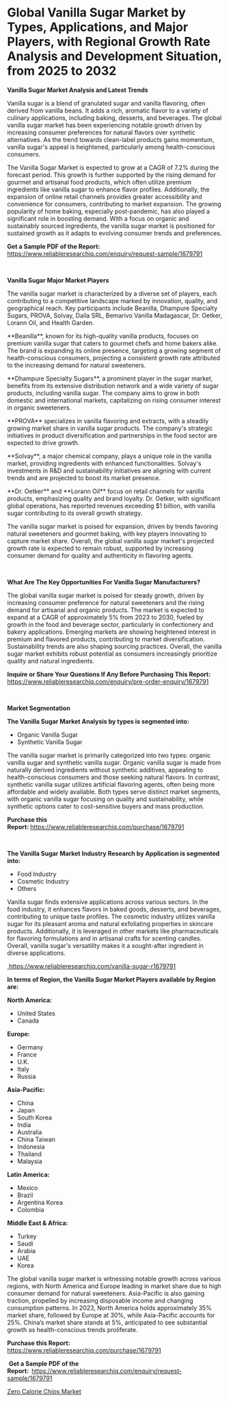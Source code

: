 <p><h1>Global Vanilla Sugar Market by Types, Applications, and Major Players, with Regional Growth Rate Analysis and Development Situation, from 2025 to 2032</h1></p><p><strong>Vanilla Sugar Market Analysis and Latest Trends</strong></p>
<p><p>Vanilla sugar is a blend of granulated sugar and vanilla flavoring, often derived from vanilla beans. It adds a rich, aromatic flavor to a variety of culinary applications, including baking, desserts, and beverages. The global vanilla sugar market has been experiencing notable growth driven by increasing consumer preferences for natural flavors over synthetic alternatives. As the trend towards clean-label products gains momentum, vanilla sugar's appeal is heightened, particularly among health-conscious consumers.</p><p>The Vanilla Sugar Market is expected to grow at a CAGR of 7.2% during the forecast period. This growth is further supported by the rising demand for gourmet and artisanal food products, which often utilize premium ingredients like vanilla sugar to enhance flavor profiles. Additionally, the expansion of online retail channels provides greater accessibility and convenience for consumers, contributing to market expansion. The growing popularity of home baking, especially post-pandemic, has also played a significant role in boosting demand. With a focus on organic and sustainably sourced ingredients, the vanilla sugar market is positioned for sustained growth as it adapts to evolving consumer trends and preferences.</p></p>
<p><strong>Get a Sample PDF of the Report:&nbsp;</strong> <a href="https://www.reliableresearchiq.com/enquiry/request-sample/1679791?utm_campaign=2101&utm_medium=2&utm_source=Github&utm_content=ia&utm_term=14022025&utm_id=vanilla-sugar">https://www.reliableresearchiq.com/enquiry/request-sample/1679791</a></p>
<p>&nbsp;</p>
<p><strong>Vanilla Sugar Major Market Players</strong></p>
<p><p>The vanilla sugar market is characterized by a diverse set of players, each contributing to a competitive landscape marked by innovation, quality, and geographical reach. Key participants include Beanilla, Dhampure Specialty Sugars, PROVA, Solvay, Daila SRL, Bemarivo Vanilla Madagascar, Dr. Oetker, Lorann Oil, and Health Garden.</p><p>**Beanilla**, known for its high-quality vanilla products, focuses on premium vanilla sugar that caters to gourmet chefs and home bakers alike. The brand is expanding its online presence, targeting a growing segment of health-conscious consumers, projecting a consistent growth rate attributed to the increasing demand for natural sweeteners.</p><p>**Dhampure Specialty Sugars**, a prominent player in the sugar market, benefits from its extensive distribution network and a wide variety of sugar products, including vanilla sugar. The company aims to grow in both domestic and international markets, capitalizing on rising consumer interest in organic sweeteners.</p><p>**PROVA** specializes in vanilla flavoring and extracts, with a steadily growing market share in vanilla sugar products. The company's strategic initiatives in product diversification and partnerships in the food sector are expected to drive growth. </p><p>**Solvay**, a major chemical company, plays a unique role in the vanilla market, providing ingredients with enhanced functionalities. Solvay's investments in R&D and sustainability initiatives are aligning with current trends and are projected to boost its market presence.</p><p>**Dr. Oetker** and **Lorann Oil** focus on retail channels for vanilla products, emphasizing quality and brand loyalty. Dr. Oetker, with significant global operations, has reported revenues exceeding $1 billion, with vanilla sugar contributing to its overall growth strategy.</p><p>The vanilla sugar market is poised for expansion, driven by trends favoring natural sweeteners and gourmet baking, with key players innovating to capture market share. Overall, the global vanilla sugar market's projected growth rate is expected to remain robust, supported by increasing consumer demand for quality and authenticity in flavoring agents.</p></p>
<p>&nbsp;</p>
<p><strong>What Are The Key Opportunities For Vanilla Sugar Manufacturers?</strong></p>
<p><p>The global vanilla sugar market is poised for steady growth, driven by increasing consumer preference for natural sweeteners and the rising demand for artisanal and organic products. The market is expected to expand at a CAGR of approximately 5% from 2023 to 2030, fueled by growth in the food and beverage sector, particularly in confectionery and bakery applications. Emerging markets are showing heightened interest in premium and flavored products, contributing to market diversification. Sustainability trends are also shaping sourcing practices. Overall, the vanilla sugar market exhibits robust potential as consumers increasingly prioritize quality and natural ingredients.</p></p>
<p><strong>Inquire or Share Your Questions If Any Before Purchasing This Report:</strong> <a href="https://www.reliableresearchiq.com/enquiry/pre-order-enquiry/1679791?utm_campaign=2101&utm_medium=2&utm_source=Github&utm_content=ia&utm_term=14022025&utm_id=vanilla-sugar">https://www.reliableresearchiq.com/enquiry/pre-order-enquiry/1679791</a></p>
<p>&nbsp;</p>
<p><strong>Market Segmentation</strong></p>
<p><strong>The Vanilla Sugar Market Analysis by types is segmented into:</strong></p>
<p><ul><li>Organic Vanilla Sugar</li><li>Synthetic Vanilla Sugar</li></ul></p>
<p><p>The vanilla sugar market is primarily categorized into two types: organic vanilla sugar and synthetic vanilla sugar. Organic vanilla sugar is made from naturally derived ingredients without synthetic additives, appealing to health-conscious consumers and those seeking natural flavors. In contrast, synthetic vanilla sugar utilizes artificial flavoring agents, often being more affordable and widely available. Both types serve distinct market segments, with organic vanilla sugar focusing on quality and sustainability, while synthetic options cater to cost-sensitive buyers and mass production.</p></p>
<p><strong>Purchase this Report:&nbsp;</strong><a href="https://www.reliableresearchiq.com/purchase/1679791?utm_campaign=2101&utm_medium=2&utm_source=Github&utm_content=ia&utm_term=14022025&utm_id=vanilla-sugar">https://www.reliableresearchiq.com/purchase/1679791</a></p>
<p>&nbsp;</p>
<p><strong>The Vanilla Sugar Market Industry Research by Application is segmented into:</strong></p>
<p><ul><li>Food Industry</li><li>Cosmetic Industry</li><li>Others</li></ul></p>
<p><p>Vanilla sugar finds extensive applications across various sectors. In the food industry, it enhances flavors in baked goods, desserts, and beverages, contributing to unique taste profiles. The cosmetic industry utilizes vanilla sugar for its pleasant aroma and natural exfoliating properties in skincare products. Additionally, it is leveraged in other markets like pharmaceuticals for flavoring formulations and in artisanal crafts for scenting candles. Overall, vanilla sugar's versatility makes it a sought-after ingredient in diverse applications.</p></p>
<p><a href="https://www.reliableresearchiq.com/vanilla-sugar-r1679791?utm_campaign=2101&utm_medium=2&utm_source=Github&utm_content=ia&utm_term=14022025&utm_id=vanilla-sugar">&nbsp;https://www.reliableresearchiq.com/vanilla-sugar-r1679791</a></p>
<p><strong>In terms of Region, the Vanilla Sugar Market Players available by Region are:</strong></p>
<p>
    <p> <strong> North America: </strong>
        <ul>
            <li>United States</li>
            <li>Canada</li>
        </ul>
        </p> 
    <p> <strong> Europe: </strong>
        <ul>
            <li>Germany</li>
            <li>France</li>
            <li>U.K.</li>
            <li>Italy</li>
            <li>Russia</li>
        </ul>
        </p> 
    <p> <strong> Asia-Pacific: </strong>
        <ul>
            <li>China</li>
            <li>Japan</li>
            <li>South Korea</li>
            <li>India</li>
            <li>Australia</li>
            <li>China Taiwan</li>
            <li>Indonesia</li>
            <li>Thailand</li>
            <li>Malaysia</li>
        </ul>
        </p> 
    <p> <strong> Latin America: </strong>
        <ul>
            <li>Mexico</li>
            <li>Brazil</li>
            <li>Argentina Korea</li>
            <li>Colombia</li>
        </ul>
        </p> 
    <p> <strong> Middle East & Africa: </strong>
        <ul>
            <li>Turkey</li>
            <li>Saudi</li>
            <li>Arabia</li>
            <li>UAE</li>
            <li>Korea</li>
        </ul>
    </p>
    </p>
<p><p>The global vanilla sugar market is witnessing notable growth across various regions, with North America and Europe leading in market share due to high consumer demand for natural sweeteners. Asia-Pacific is also gaining traction, propelled by increasing disposable income and changing consumption patterns. In 2023, North America holds approximately 35% market share, followed by Europe at 30%, while Asia-Pacific accounts for 25%. China’s market share stands at 5%, anticipated to see substantial growth as health-conscious trends proliferate.</p></p>
<p><strong>Purchase this Report: </strong><a href="https://www.reliableresearchiq.com/purchase/1679791?utm_campaign=2101&utm_medium=2&utm_source=Github&utm_content=ia&utm_term=14022025&utm_id=vanilla-sugar">https://www.reliableresearchiq.com/purchase/1679791</a></p>
<p>&nbsp;<strong>Get a Sample PDF of the Report:&nbsp;&nbsp;</strong><a href="https://www.reliableresearchiq.com/enquiry/request-sample/1679791?utm_campaign=2101&utm_medium=2&utm_source=Github&utm_content=ia&utm_term=14022025&utm_id=vanilla-sugar">https://www.reliableresearchiq.com/enquiry/request-sample/1679791</a></p>
<p><strong></strong></p>
<p><p><a href="https://github.com/SanjidaMahmud54/Market-Research-Report-List-1/blob/main/zero-calorie-chips-market.md?utm_campaign=2101&utm_medium=2&utm_source=Github&utm_content=ia&utm_term=14022025&utm_id=vanilla-sugar">Zero Calorie Chips Market</a></p></p>
